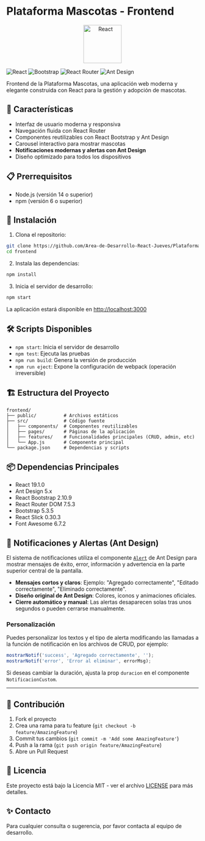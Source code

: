 # Plataforma Mascotas - Frontend
<p align="center">
  <img src="https://cdn.jsdelivr.net/gh/devicons/devicon@latest/icons/react/react-original-wordmark.svg" width="100" height="100" alt="React"/>  

</p>

![React](https://img.shields.io/badge/React-19.1.0-blue.svg)
![Bootstrap](https://img.shields.io/badge/Bootstrap-5.3.5-purple.svg)
![React Router](https://img.shields.io/badge/React%20Router-7.5.3-green.svg)
![Ant Design](https://img.shields.io/badge/Ant%20Design-5.x-blue.svg)

Frontend de la Plataforma Mascotas, una aplicación web moderna y elegante construida con React para la gestión y adopción de mascotas.

## 🚀 Características

- Interfaz de usuario moderna y responsiva
- Navegación fluida con React Router
- Componentes reutilizables con React Bootstrap y Ant Design
- Carousel interactivo para mostrar mascotas
- **Notificaciones modernas y alertas con Ant Design**
- Diseño optimizado para todos los dispositivos

## 📋 Prerrequisitos

- Node.js (versión 14 o superior)
- npm (versión 6 o superior)

## 🔧 Instalación

1. Clona el repositorio:
```bash
git clone https://github.com/Area-de-Desarrollo-React-Jueves/Plataforma-Mascotas.git
cd frontend
```

2. Instala las dependencias:
```bash
npm install
```

3. Inicia el servidor de desarrollo:
```bash
npm start
```

La aplicación estará disponible en [http://localhost:3000](http://localhost:3000)

## 🛠️ Scripts Disponibles

- `npm start`: Inicia el servidor de desarrollo
- `npm test`: Ejecuta las pruebas
- `npm run build`: Genera la versión de producción
- `npm run eject`: Expone la configuración de webpack (operación irreversible)

## 🏗️ Estructura del Proyecto

```
frontend/
├── public/          # Archivos estáticos
├── src/             # Código fuente
│   ├── components/  # Componentes reutilizables
│   ├── pages/       # Páginas de la aplicación
│   ├── features/    # Funcionalidades principales (CRUD, admin, etc)
│   └── App.js       # Componente principal
└── package.json     # Dependencias y scripts
```

## 📦 Dependencias Principales

- React 19.1.0
- Ant Design 5.x
- React Bootstrap 2.10.9
- React Router DOM 7.5.3
- Bootstrap 5.3.5
- React Slick 0.30.3
- Font Awesome 6.7.2

## 🔔 Notificaciones y Alertas (Ant Design)

El sistema de notificaciones utiliza el componente [`Alert`](https://ant.design/components/alert/) de Ant Design para mostrar mensajes de éxito, error, información y advertencia en la parte superior central de la pantalla.

- **Mensajes cortos y claros**: Ejemplo: "Agregado correctamente", "Editado correctamente", "Eliminado correctamente".
- **Diseño original de Ant Design**: Colores, iconos y animaciones oficiales.
- **Cierre automático y manual**: Las alertas desaparecen solas tras unos segundos o pueden cerrarse manualmente.

### Personalización

Puedes personalizar los textos y el tipo de alerta modificando las llamadas a la función de notificación en los archivos de CRUD, por ejemplo:
```js
mostrarNotif('success', 'Agregado correctamente', '');
mostrarNotif('error', 'Error al eliminar', errorMsg);
```

Si deseas cambiar la duración, ajusta la prop `duracion` en el componente `NotificacionCustom`.

---

## 🤝 Contribución

1. Fork el proyecto
2. Crea una rama para tu feature (`git checkout -b feature/AmazingFeature`)
3. Commit tus cambios (`git commit -m 'Add some AmazingFeature'`)
4. Push a la rama (`git push origin feature/AmazingFeature`)
5. Abre un Pull Request

## 📄 Licencia

Este proyecto está bajo la Licencia MIT - ver el archivo [LICENSE](LICENSE) para más detalles.

## ✨ Contacto

Para cualquier consulta o sugerencia, por favor contacta al equipo de desarrollo.
